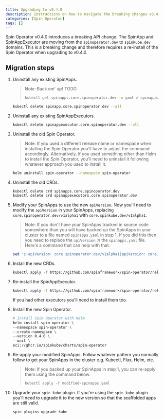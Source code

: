 ```yaml
---
title: Upgrading to v0.4.0
description: Instructions on how to navigate the breaking changes v0.4.0 introduces.
categories: [Spin Operator]
tags: []
---
```


Spin Operator v0.4.0 introduces a breaking API change. The SpinApp and SpinAppExecutor are moving from the `spinoperator.dev` to `spinkube.dev` domains. This is a breaking change and therefore requires a re-install of the Spin Operator when upgrading to v0.4.0.

## Migration steps

1. Uninstall any existing SpinApps.

   > Note: Back em' up! TODO
   >
   > ```sh
   > kubectl get spinapps.core.spinoperator.dev -o yaml > spinapps.yaml
   > ```

   ```sh
   kubectl delete spinapp.core.spinoperator.dev --all
   ```

2. Uninstall any existing SpinAppExecutors.
   ```sh
   kubectl delete spinappexecutor.core.spinoperator.dev --all
   ```
3. Uninstall the old Spin Operator.
   > Note: If you used a different release name or namespace when installing the Spin Operator you'll have to adjust the command accordingly. Alternatively, if you used something other than Helm to install the Spin Operator, you'll need to uninstall it following whatever approach you used to install it.
   ```sh
   helm uninstall spin-operator --namespace spin-operator
   ```
4. Uninstall the old CRDs.
   ```sh
   kubectl delete crd spinapps.core.spinoperator.dev
   kubectl delete crd spinappexecutors.core.spinoperator.dev
   ```
5. Modify your SpinApps to use the new `apiVersion`.
   Now you'll need to modify the `apiVersion` in your SpinApps, replacing `core.spinoperator.dev/v1alpha1` with `core.spinkube.dev/v1alpha1`.
   > Note: If you don't have your SpinApps tracked in source code somewhere than you will have backed up the SpinApps in your cluster to a file named `spinapps.yaml` in step 1. If you did this then you need to replace the `apiVersion` in the `spinapps.yaml` file. Here's a command that can help with that:
   ```sh
   sed 's|apiVersion: core.spinoperator.dev/v1alpha1|apiVersion: core.spinkube.dev/v1alpha1|g' spinapps.yaml > modified-spinapps.yaml
   ```
6. Install the new CRDs.
   ```sh
   kubectl apply -f https://github.com/spinframework/spin-operator/releases/download/v0.4.0/spin-operator.crds.yaml
   ```
7. Re-install the SpinAppExecutor.
   ```sh
   kubectl apply -f https://github.com/spinframework/spin-operator/releases/download/v0.4.0/spin-operator.shim-executor.yaml
   ```
   If you had other executors you'll need to install them too.
8. Install the new Spin Operator.
   ```sh
   # Install Spin Operator with Helm
   helm install spin-operator \
   --namespace spin-operator \
   --create-namespace \
   --version 0.4.0 \
   --wait \
   oci://ghcr.io/spinkube/charts/spin-operator
   ```
9. Re-apply your modified SpinApps.
   Follow whatever pattern you normally follow to get your SpinApps in the cluster e.g. Kubectl, Flux, Helm, etc.
   > Note: If you backed up your SpinApps in step 1, you can re-apply them using the command below:
   >
   > ```sh
   > kubectl apply -f modified-spinapps.yaml
   > ```
10. Upgrade your `spin kube` plugin.
    If you're using the `spin kube` plugin you'll need to upgrade it to the new version so that the scaffolded apps are still valid.
    ```sh
    spin plugins upgrade kube
    ```
